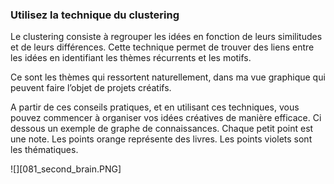 ### Utilisez la technique du clustering 
Le clustering consiste à regrouper les idées en fonction de leurs similitudes et de leurs différences. Cette technique permet de trouver des liens entre les idées en identifiant les thèmes récurrents et les motifs.

Ce sont les thèmes qui ressortent naturellement, dans ma vue graphique qui peuvent faire l’objet de projets créatifs.



A partir de ces conseils pratiques, et en utilisant ces techniques, vous pouvez commencer à organiser vos idées créatives de manière efficace. Ci dessous un exemple de graphe de connaissances.
Chaque petit point est une note. Les points orange représente des livres. Les points violets sont les thématiques. 


![][081_second_brain.PNG]